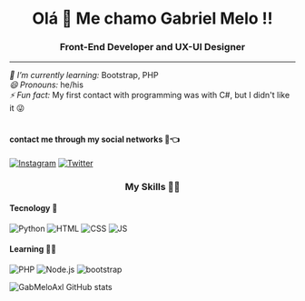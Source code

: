 <h1 align="center"> Olá 🖖 Me chamo Gabriel Melo !!</h1> 
<h3 align="center">  Front-End Developer and UX-UI Designer</h3>
<hr>
<i>🌱 I’m currently learning:</i> Bootstrap, PHP<br>
<i>😄 Pronouns:</i> he/his<br>
<i>⚡ Fun fact:</i> My first contact with programming was with C#, but I didn't like it 😜<br><br>

#### contact me through my social networks 📱👈

[![Instagram](https://img.shields.io/badge/Instagram-E4405F?style=for-the-badge&logo=instagram&logoColor=cyan)](https://instagram.com/gxbr.melo) [![Twitter](https://img.shields.io/badge/Twitter-1DA1F2?style=for-the-badge&logo=twitter&logoColor=cyan)](https://twitter.com/marshh_melo) 

<h3 align="center"> My Skills  🤹🏽 </h3>
<h4> Tecnology 🔨 </h4>

![Python](https://img.shields.io/badge/Python-3776AB?style=for-the-badge&logo=python&logoColor=black) ![HTML](https://img.shields.io/badge/HTML-239120?style=for-the-badge&logo=html5&logoColor=white) ![CSS](https://img.shields.io/badge/CSS-239120?&style=for-the-badge&logo=css3&logoColor=white) ![JS](https://img.shields.io/badge/JavaScript-F7DF1E?style=for-the-badge&logo=javascript&logoColor=black)


#### Learning 👨‍🏫 

![PHP](https://img.shields.io/badge/PHP-777BB4?style=for-the-badge&logo=php&logoColor=green) ![Node.js](https://img.shields.io/badge/Node.js-43853D?style=for-the-badge&logo=node.js&logoColor=white) ![bootstrap](https://img.shields.io/badge/Bootstrap-563D7C?style=for-the-badge&logo=bootstrap&logoColor=white
)

![GabMeloAxl GitHub stats](https://github-readme-stats.vercel.app/api?username=GabMeloAXL&show_icons=true&theme=radical)

